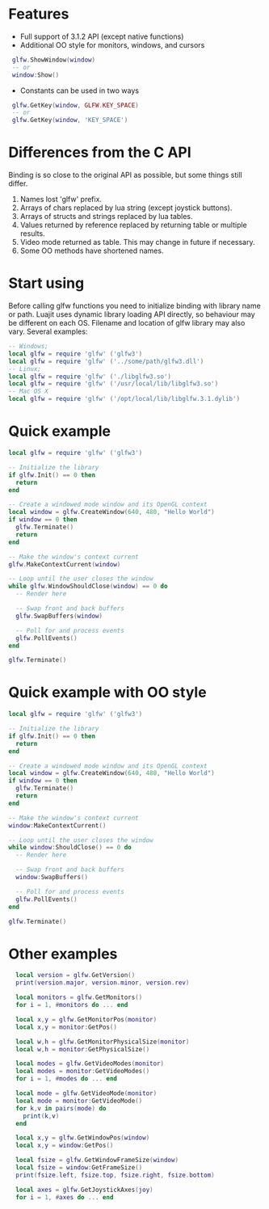 # Features
 - Full support of 3.1.2 API (except native functions)
 - Additional OO style for monitors, windows, and cursors
```lua
 glfw.ShowWindow(window)
 -- or
 window:Show()
```
 - Constants can be used in two ways
```lua
 glfw.GetKey(window, GLFW.KEY_SPACE)
 -- or
 glfw.GetKey(window, 'KEY_SPACE')
```

# Differences from the C API
Binding is so close to the original API as possible, but some things still differ.
 1. Names lost 'glfw' prefix.
 2. Arrays of chars replaced by lua string (except joystick buttons).
 3. Arrays of structs and strings replaced by lua tables.
 4. Values returned by reference replaced by returning table or multiple results.
 5. Video mode returned as table. This may change in future if necessary.
 6. Some OO methods have shortened names.

# Start using
Before calling glfw functions you need to initialize binding with library name or path.
Luajit uses dynamic library loading API directly, so behaviour may be different on each OS.
Filename and location of glfw library may also vary.
Several examples:
```lua
-- Windows;
local glfw = require 'glfw' ('glfw3')
local glfw = require 'glfw' ('../some/path/glfw3.dll')
-- Linux;
local glfw = require 'glfw' ('./libglfw3.so')
local glfw = require 'glfw' ('/usr/local/lib/libglfw3.so')
-- Mac OS X
local glfw = require 'glfw' ('/opt/local/lib/libglfw.3.1.dylib')
```

# Quick example
```lua
local glfw = require 'glfw' ('glfw3')

-- Initialize the library
if glfw.Init() == 0 then
  return
end

-- Create a windowed mode window and its OpenGL context
local window = glfw.CreateWindow(640, 480, "Hello World")
if window == 0 then
  glfw.Terminate()
  return
end

-- Make the window's context current
glfw.MakeContextCurrent(window)

-- Loop until the user closes the window
while glfw.WindowShouldClose(window) == 0 do
  -- Render here

  -- Swap front and back buffers
  glfw.SwapBuffers(window)

  -- Poll for and process events
  glfw.PollEvents()
end

glfw.Terminate()
```

# Quick example with OO style
```lua
local glfw = require 'glfw' ('glfw3')

-- Initialize the library
if glfw.Init() == 0 then
  return
end

-- Create a windowed mode window and its OpenGL context
local window = glfw.CreateWindow(640, 480, "Hello World")
if window == 0 then
  glfw.Terminate()
  return
end

-- Make the window's context current
window:MakeContextCurrent()

-- Loop until the user closes the window
while window:ShouldClose() == 0 do
  -- Render here

  -- Swap front and back buffers
  window:SwapBuffers()

  -- Poll for and process events
  glfw.PollEvents()
end

glfw.Terminate()
```

# Other examples
```lua
  local version = glfw.GetVersion()
  print(version.major, version.minor, version.rev)

  local monitors = glfw.GetMonitors()
  for i = 1, #monitors do ... end

  local x,y = glfw.GetMonitorPos(monitor)
  local x,y = monitor:GetPos()

  local w,h = glfw.GetMonitorPhysicalSize(monitor)
  local w,h = monitor:GetPhysicalSize()

  local modes = glfw.GetVideoModes(monitor)
  local modes = monitor:GetVideoModes()
  for i = 1, #modes do ... end

  local mode = glfw.GetVideoMode(monitor)
  local mode = monitor:GetVideoMode()
  for k,v in pairs(mode) do
    print(k,v)
  end

  local x,y = glfw.GetWindowPos(window)
  local x,y = window:GetPos()

  local fsize = glfw.GetWindowFrameSize(window)
  local fsize = window:GetFrameSize()
  print(fsize.left, fsize.top, fsize.right, fsize.bottom)

  local axes = glfw.GetJoystickAxes(joy)
  for i = 1, #axes do ... end

```
